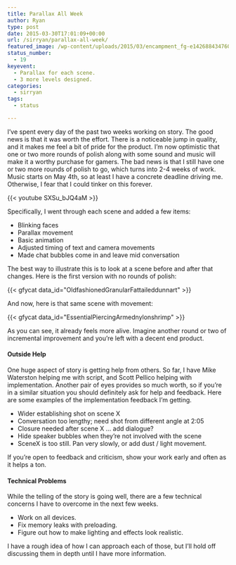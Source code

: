 ```yaml
---
title: Parallax All Week
author: Ryan
type: post
date: 2015-03-30T17:01:09+00:00
url: /sirryan/parallax-all-week/
featured_image: /wp-content/uploads/2015/03/encampment_fg-e1426884347607.png
status_number:
  - 19
keyevent:
  - Parallax for each scene.
  - 3 more levels designed.
categories:
  - sirryan
tags:
  - status

---
```

I&#8217;ve spent every day of the past two weeks working on story. The good news is that it was worth the effort. There is a noticeable jump in quality, and it makes me feel a bit of pride for the product. I&#8217;m now optimistic that one or two more rounds of polish along with some sound and music will make it a worthy purchase for gamers. The bad news is that I still have one or two more rounds of polish to go, which turns into 2-4 weeks of work. Music starts on May 4th, so at least I have a concrete deadline driving me. Otherwise, I fear that I could tinker on this forever.
<!--more-->

<div class="inlineimg">
  {{< youtube SXSu_bJQ4aM >}}
</div>

Specifically, I went through each scene and added a few items:

  * Blinking faces
  * Parallax movement
  * Basic animation
  * Adjusted timing of text and camera movements
  * Made chat bubbles come in and leave mid conversation

The best way to illustrate this is to look at a scene before and after that changes. Here is the first version with no rounds of polish:

<div class="inlineimg">
  {{< gfycat data_id="OldfashionedGranularFattaileddunnart" >}}
</div>

And now, here is that same scene with movement:

<div class="inlineimg">
  {{< gfycat data_id="EssentialPiercingArmednylonshrimp" >}}
</div>

As you can see, it already feels more alive. Imagine another round or two of incremental improvement and you&#8217;re left with a decent end product.

#### Outside Help

One huge aspect of story is getting help from others. So far, I have Mike Waterston helping me with script, and Scott Pellico helping with implementation. Another pair of eyes provides so much worth, so if you&#8217;re in a similar situation you should definitely ask for help and feedback. Here are some examples of the implementation feedback I&#8217;m getting.

  * Wider establishing shot on scene X
  * Conversation too lengthy; need shot from different angle at 2:05
  * Closure needed after scene X &#8230; add dialogue?
  * Hide speaker bubbles when they&#8217;re not involved with the scene
  * SceneX is too still. Pan very slowly, or add dust / light movement.

If you&#8217;re open to feedback and criticism, show your work early and often as it helps a ton.

#### Technical Problems

While the telling of the story is going well, there are a few technical concerns I have to overcome in the next few weeks.

  * Work on all devices.
  * Fix memory leaks with preloading.
  * Figure out how to make lighting and effects look realistic.

I have a rough idea of how I can approach each of those, but I&#8217;ll hold off discussing them in depth until I have more information.